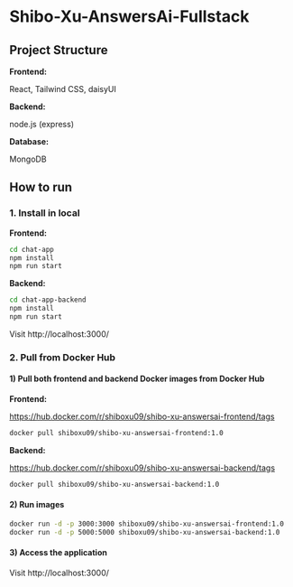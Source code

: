 # Shibo-Xu-AnswersAi-Fullstack

## Project Structure

**Frontend:** 

React, Tailwind CSS, daisyUI

**Backend:** 

node.js (express)

**Database:** 

MongoDB

## How to run

### 1. Install in local

**Frontend:** 

```bash
cd chat-app
npm install
npm run start
```

**Backend:** 

```bash
cd chat-app-backend
npm install
npm run start
```

Visit http://localhost:3000/

### 2. Pull from Docker Hub

#### 1) Pull both frontend and backend Docker images from Docker Hub

**Frontend:** 

https://hub.docker.com/r/shiboxu09/shibo-xu-answersai-frontend/tags

```bash
docker pull shiboxu09/shibo-xu-answersai-frontend:1.0
```

**Backend:** 

https://hub.docker.com/r/shiboxu09/shibo-xu-answersai-backend/tags

```bash
docker pull shiboxu09/shibo-xu-answersai-backend:1.0
```

#### 2) Run images

```bash
docker run -d -p 3000:3000 shiboxu09/shibo-xu-answersai-frontend:1.0
docker run -d -p 5000:5000 shiboxu09/shibo-xu-answersai-backend:1.0
```

#### 3) Access the application

Visit http://localhost:3000/
